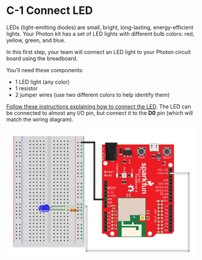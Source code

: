 # C-1 Connect LED

LEDs \(light-emitting diodes\) are small, bright, long-lasting, energy-efficient lights. Your Photon kit has a set of LED lights with different bulb colors:  red, yellow, green, and blue.

In this first step, your team will connect an LED light to your Photon circuit board using the breadboard.

You'll need these components:

* 1 LED light \(any color\)
* 1 resistor
* 2 jumper wires \(use two different colors to help identify them\)

[Follow these instructions explaining how to connect the LED](https://docs.idew.org/code-internet-of-things/references/physical-outputs/led-lights).  The LED can be connected to almost any I/O pin, but connect it to the **D0** pin \(which will match the wiring diagram\).

![LED \(with resistor\) connected to Photon](../../.gitbook/assets/experiment-1.jpg)

